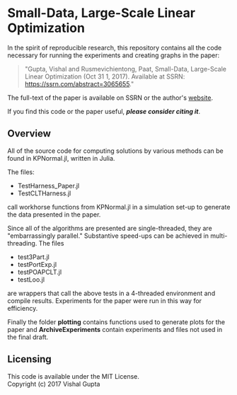 # Small-Data, Large-Scale Linear Optimization

In the spirit of reproducible research, this repository contains all the code necessary for running the experiments and creating graphs in the paper:  
> "Gupta, Vishal and Rusmevichientong, Paat, Small-Data, Large-Scale Linear Optimization (Oct 31 1, 2017). Available at SSRN: https://ssrn.com/abstract=3065655."

The full-text of the paper is available on SSRN or the author's [website](http://www-bcf.usc.edu/~guptavis/research.html).

If you find this code or the paper useful, ***please consider citing it***.

## Overview
All of the source code for computing solutions by various methods can be found in KPNormal.jl, written in Julia.  

The files:
 - TestHarness_Paper.jl
 - TestCLTHarness.jl

call workhorse functions from KPNormal.jl in a simulation set-up to generate the data presented in the paper.  

Since all of the algorithms are presented are single-threaded, they are "embarrassingly parallel."  Substantive speed-ups can be achieved in multi-threading.  The files

 - test3Part.jl
 - testPortExp.jl
 - testPOAPCLT.jl
 - testLoo.jl
 
are wrappers that call the above tests in a 4-threaded environment and compile results.  Experiments for the paper were run in this way for efficiency.

Finally the folder **plotting** contains functions used to generate plots for the paper and **ArchiveExperiments** contain experiments and files not used in the final draft.  

## Licensing

This code is available under the MIT License.  
Copyright (c) 2017 Vishal Gupta
